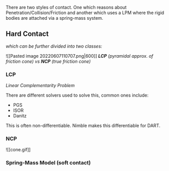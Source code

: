 
There are two styles of contact. One which reasons about Penetration/Collision/Friction and another which uses a LPM where the rigid bodies are attached via a spring-mass system.

## Hard Contact
*which can be further divided into two classes:*

![[Pasted image 20220607110707.png|600]]
***LCP** (pyramidal approx. of friction cone) vs **NCP** (true friction cone)*

### LCP
*Linear Complementarity Problem*

There are different solvers used to solve this, common ones include:
- PGS
- ISOR
- Danitz

This is often non-differentiable. Nimble makes this differentiable for DART.

### NCP


![[cone.gif]]


### Spring-Mass Model (soft contact)

